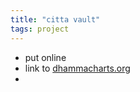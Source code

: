 ```yaml
---
title: "citta vault"
tags: project
---
```


- put online
- link to [dhammacharts.org](project/dhammacharts.org.md)
- 

